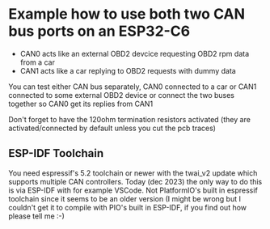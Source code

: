 # Example how to use both two CAN bus ports on an ESP32-C6
  
- CAN0 acts like an external OBD2 devcice requesting OBD2 rpm data from a car
- CAN1 acts like a car replying to OBD2 requests with dummy data
  
You can test either CAN bus separately, CAN0 connected to a car or CAN1 connected to some external OBD2 device
or connect the two buses together so CAN0 get its replies from CAN1  
  
Don't forget to have the 120ohm termination resistors activated (they are activated/connected by default unless you cut the pcb traces)

## ESP-IDF Toolchain
You need espressif's 5.2 toolchain or newer with the twai_v2 update which supports multiple CAN controllers. Today (dec 2023) the only way to do this is via ESP-IDF with for example VSCode. Not PlatformIO's built in espressif toolchain since it seems to be an older version (I might be wrong but I couldn't get it to compile with PIO's built in ESP-IDF, if you find out how please tell me :-)
